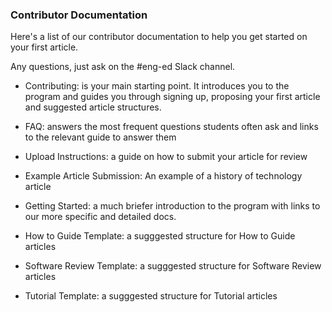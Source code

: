 ### Contributor Documentation

Here's a list of our contributor documentation to help you get started on your first article.

Any questions, just ask on the #eng-ed Slack channel.

- Contributing: is your main starting point. It introduces you to the program and guides you through signing up, proposing your first article and suggested article structures.

- FAQ: answers the most frequent questions students often ask and links to the relevant guide to answer them

- Upload Instructions: a guide on how to submit your article for review

- Example Article Submission: An example of a history of technology article

- Getting Started: a much briefer introduction to the program with links to our more specific and detailed docs.

- How to Guide Template: a sugggested structure for How to Guide articles

- Software Review Template: a sugggested structure for Software Review articles

- Tutorial Template: a sugggested structure for Tutorial articles
